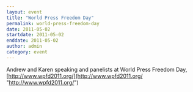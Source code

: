 ```yaml
---
layout: event
title: "World Press Freedom Day"
permalink: world-press-freedom-day
date: 2011-05-02
startdate: 2011-05-02
enddate: 2011-05-02
author: admin
category: event
---
```


Andrew and Karen speaking and panelists at World Press Freedom Day, [http://www.wpfd2011.org/](http://www.wpfd2011.org/ "http://www.wpfd2011.org/")

